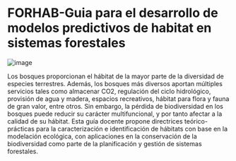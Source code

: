 # FORHAB-Guia para el desarrollo de modelos predictivos de habitat en sistemas forestales

![image](https://user-images.githubusercontent.com/67262828/109528032-3362ab00-7aac-11eb-9504-f3b743bf73ea.png)

Los bosques proporcionan el hábitat de la mayor parte de la diversidad de especies terrestres. Además, los bosques más diversos aportan múltiples servicios tales como almacenar CO2, regulación del ciclo hidrológico, provisión de agua y madera, espacios recreativos, hábitat para flora y fauna de gran valor, entre otros. Sin embargo, la pérdida de biodiversidad en los bosques puede reducir su carácter multifuncional, y por tanto afectar a la calidad de su hábitat. Esta guía docente propone directrices teórico-prácticas para la caracterización e identificación de hábitats con base en la modelación ecológica, con aplicaciones en la conservación de la biodiversidad como parte de la planificación y gestión de sistemas forestales.
